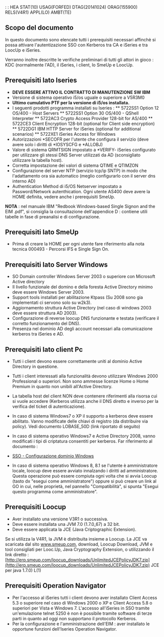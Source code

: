  :  : HEA STAT(10) USAG(FORFED) DTAG(20141024) ORAG(155900) RELS(V4R1) APPL(LO) AMBT(TE)

## Scopo del documento
In questo documento sono elencate tutti i prerequisiti necessari affinchè si possa attivare l'autentizazione SSO con Kerberos tra CA e iSeries e tra LoocUp e iSeries.

Verranno inoltre descritte le verifiche preliminari di tutti gli attori in gioco :  KDC (normalmente l'AD), il iSeries,  i client, lo SmeUp e LoocUp.


## Prerequisiti lato Iseries

 * **DEVE ESSERE ATTIVO IL CONTRATTO DI MANUTENZIONE SW IBM**
 * Versione di sistema operativo i5/os uguale o superiore a V5R3M0
 * **Ultimo cumulativo PTF per la versione di i5/os installata.**
 * I seguenti prodotti programma installati su Iseries : 
 ** 5722SS1 Option 12 OS/400 - Host Servers
 ** 5722SS1 Option 30 OS/400 - QShell Interpreter
 ** 5722AC3 Crypto Access Provider 128-bit for AS/400
 ** 5722CE3 Client Encryption 128-bit (optional for Client side encryption)
 ** 5722DG1 IBM HTTP Server for iSeries (optional for additional scenarios)
 ** 5722XE1 iSeries Access for Windows
 * Autorizzazioni *SECOFR per l'utente che configura il servizio (deve avere solo i diritti di *IOSYSCFG e *ALLOBJ)
 * Valore di sistema QRMTSIGN impostato a *VERIFY- iSeries configurato per utilizzare gli stessi DNS Server utilizzati da AD (sconsigliato utilizzare la tabella host).
 * Corretta impostazione dei valori di sistema QTIME e QTIMZON
 * Configurazione del server NTP (servizio tcp/ip SNTP) in modo che l'adattamento ora sia automatico (meglio configurarlo con il server dns interno AD)
 * Authentication Method di i5/OS Netserver impostato a Password/Network autenthication. Ogni utente AS400 deve avere la HOME definita, vedere anche i prerequisiti SmeUp.

**NOTA** :  nel manuale IBM "Redbook Windows-based Single Signon and the EIM .pdf", si consiglia la consultazione dell'appendice D :  contiene utili tabelle in fase di preanalisi e di configurazione.

## Prerequisiti lato SmeUp

- Prima di creare la HOME per ogni utente  fare riferimento alla nota tecnica 000493 - Percorsi IFS e   Single Sign On.


## Prerequisiti lato Server Windows

 - SO Domain controller Windows Server 2003 o superiore con Microsoft Active directory
 - Il livello funzionale del domino e della foresta Active Directory minimo deve essere Windows Server 2003.
 - Support tools installati per abilitazione Ktpass (Su 2008 sono gia implementati ci servono solo su w2k3).
 - Aggiornamento struttura Active Directory (nel caso di windows 2003 deve essere struttura AD 2003).
 - Configurazione di reverse loocup DNS funzionante e testata (verificare il corretto funzionamento del DNS).
 - Presenza nel dominio AD degli account necessari alla comunicazione kerberos  tra iSeries e AD.

## Prerequisiti lato client Pc

 - Tutti i client devono essere correttamente uniti al dominio Active Directory in questione.
 - Tutti i client interessati alla funzionalità devono utilizzare Windows 2000 Professional o superiori. Non sono ammesse licenze Home o Home Premium in quanto non unibili all'Active Directory.
 - La tabella host del client NON deve contenere riferimenti alla risorsa cui si vuole accedere (Kerberos utilizza anche il DNS diretto e inverso per la verifica del ticket di autenticazione).
 - In caso di sistema Windows7 o XP il supporto a kerberos deve essere abilitato. Vanno modificate delle chiavi di registro (da distribuire via policy). Vedi documento LOBASE_50D (link riportato di seguito)
 - In caso di sistema operativo Windows7 e Active Directory 2008, vanno modificati i tipi di criptatura consentiti per kerberos. Far riferimento al documento : 
- [SSO - Configurazione dominio Windows](Sorgenti/DOC/TA/B£AMO/LOSSON_50D)

- In caso di sistema operativo Windows 8, 8.1 se l'utente è amministratore locale, loocup deve essere avviato innalzando i diritti ad amministratore. Questa operazione può essere compiuta ogni volta che si avvia Loocup (tasto dx "esegui come amministratore") oppure si può creare un link al GO in cui, nelle proprietà, nel pannello "Compatibilità", si spunta "Esegui questo programma come amministratore".

## Prerequisiti Loocup

 - Aver installato una versione V3R1 o successiva.
 - Deve essere installata una JVM 7.0 (1.7.0_67) a 32 bit.
 - Deve essere applicata la JCE (Java Criptographic Extension).

Se si utilizza la V4R1, la JVM è distribuita insieme a Loocup. La JCE va scaricata dal sito www.smeup.com, download, Loocup Download, JVM e tool consigliati per Looc.Up, Java Cryptography Extension, o utilizzando il link diretto : 
[http://erp.smeup.com/loocup_downloads/UnlimitedJCEPolicyJDK7.zip](http://erp.smeup.com/loocup_downloads/UnlimitedJCEPolicyJDK7.zip)
JCE per java 1.7.0) L(1)



## Prerequisiti Operation Navigator

 - Per l'accesso al iSeries tutti i client devono aver installato Client Access 5.3 o superiore nel caso di Windows 2000 o XP e Client Access 5.8 o superiori per Vista e Windows 7.  L'accesso all'iSeries in SSO tramite un'emulazione telnet 5250 è non è possibile tramite software di terze parti in quanto ad oggi non supportano il protocollo Kerberos.
 - Per la configurazione e l'amministrazione dell'EIM :  aver installato le opportune funzioni dell'Iseries Operation Navigator.

